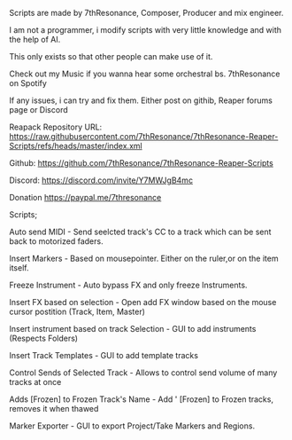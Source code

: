 Scripts are made by 7thResonance, Composer, Producer and mix engineer.

I am not a programmer, i modify scripts with very little knowledge and with the help of AI.

This only exists so that other people can make use of it.

Check out my Music if you wanna hear some orchestral bs. 7thResonance on Spotify

If any issues, i can try and fix them. Either post on githib, Reaper forums page or Discord

Reapack Repository URL: https://raw.githubusercontent.com/7thResonance/7thResonance-Reaper-Scripts/refs/heads/master/index.xml

Github: https://github.com/7thResonance/7thResonance-Reaper-Scripts

Discord: https://discord.com/invite/Y7MWJgB4mc

Donation https://paypal.me/7thresonance


Scripts;

Auto send MIDI - Send seelcted track's CC to a track which can be sent back to motorized faders.

Insert Markers - Based on mousepointer. Either on the ruler,or on the item itself.

Freeze Instrument - Auto bypass FX and only freeze Instruments.

Insert FX based on selection - Open add FX window based on the mouse cursor postition (Track, Item, Master)

Insert instrument based on track Selection - GUI to add instruments (Respects Folders)

Insert Track Templates - GUI to add template tracks

Control Sends of Selected Track - Allows to control send volume of many tracks at once

Adds [Frozen] to Frozen Track's Name - Add ' [Frozen] to Frozen tracks, removes it when thawed

Marker Exporter - GUI to export Project/Take Markers and Regions.
